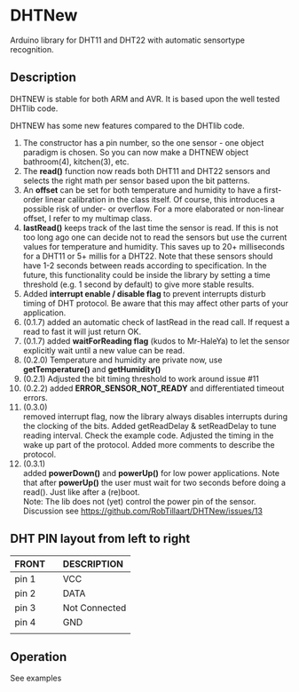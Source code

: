 # DHTNew

Arduino library for DHT11 and DHT22 with automatic sensortype recognition.

## Description

DHTNEW is stable for both ARM and AVR. 
It is based upon the well tested DHTlib code.

DHTNEW has some new features compared to the DHTlib code.

1. The constructor has a pin number, so the one sensor - one object paradigm is chosen.
   So you can now make a DHTNEW object bathroom(4), kitchen(3), etc.
2. The **read()** function now reads both DHT11 and DHT22 sensors and selects the right 
   math per sensor based upon the bit patterns. 
3. An **offset** can be set for both temperature and humidity to have a first-order linear
   calibration in the class itself. Of course, this introduces a possible risk of
   under- or overflow.
   For a more elaborated or non-linear offset, I refer to my multimap class.
4. **lastRead()** keeps track of the last time the sensor is read. If this is not too long ago 
   one can decide not to read the sensors but use the current values for temperature and humidity.
   This saves up to 20+ milliseconds for a DHT11 or 5+ millis for a DHT22. Note that these sensors 
   should have 1-2 seconds between reads according to specification. 
   In the future, this functionality could be inside the library by setting a time threshold
   (e.g. 1 second by default) to give more stable results.
5. Added **interrupt enable / disable flag** to prevent interrupts disturb timing of DHT protocol.
   Be aware that this may affect other parts of your application.
6. (0.1.7) added an automatic check of lastRead in the read call. If request a read to fast it will just return OK.
7. (0.1.7) added **waitForReading flag** (kudos to Mr-HaleYa) to let the sensor explicitly 
   wait until a new value can be read.
8. (0.2.0) Temperature and humidity are private now, use **getTemperature()** and **getHumidity()**
9. (0.2.1) Adjusted the bit timing threshold to work around issue #11 
10. (0.2.2) added **ERROR_SENSOR_NOT_READY** and differentiated timeout errors.
11. (0.3.0)  
removed interrupt flag, now the library always disables interrupts during 
the clocking of the bits.
Added getReadDelay & setReadDelay to tune reading interval. Check the example code.
Adjusted the timing in the wake up part of the protocol. 
Added more comments to describe the protocol.
12. (0.3.1)  
added **powerDown()** and **powerUp()** for low power applications. Note that after **powerUp()**
the user must wait for two seconds before doing a read(). Just like after a (re)boot.  
Note: The lib does not (yet) control the power pin of the sensor. 
Discussion see https://github.com/RobTillaart/DHTNew/issues/13

## DHT PIN layout from left to right

| FRONT | | DESCRIPTION  |
|:----|:----:|:----|
| pin 1 | | VCC           |
| pin 2 | | DATA          |
| pin 3 | | Not Connected |
| pin 4 | | GND           |
						  |

## Operation

See examples
